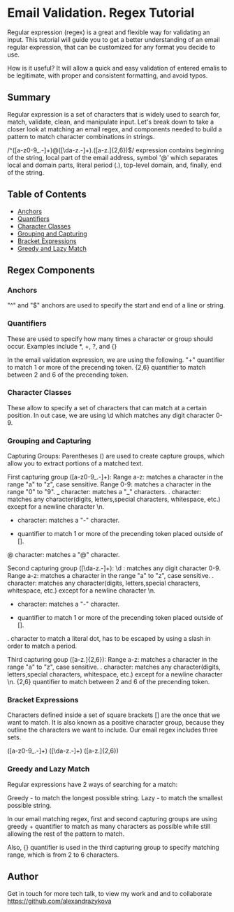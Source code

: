 # Email Validation. Regex Tutorial

Regular expression (regex) is a great and flexible way for validating an input. This tutorial will guide you to get a better understanding of an email regular expression, that can be customized for any format you decide to use. 

How is it useful? It will allow a quick and easy validation of entered emalis to be legitimate, with proper and consistent formatting, and avoid typos.

## Summary 

Regular expression is a set of characters that is widely used to search for, match, validate, clean, and manipulate input. Let's break down to take a closer look at matching an email regex, and components needed to build a pattern to match character combinations in strings.

/^([a-z0-9_\.-]+)@([\da-z\.-]+)\.([a-z\.]{2,6})$/ expression contains beginning of the string, local part of the email address, symbol '@' which separates local and domain parts, literal period (.), top-level domain, and, finally, end of the string.


## Table of Contents

- [Anchors](#anchors)
- [Quantifiers](#quantifiers)
- [Character Classes](#character-classes)
- [Grouping and Capturing](#grouping-and-capturing)
- [Bracket Expressions](#bracket-expressions)
- [Greedy and Lazy Match](#greedy-and-lazy-match)

## Regex Components

### Anchors

"^" and "$" anchors are used to specify the start and end of a line or string.

### Quantifiers

These are used to specify how many times a character or group should occur. Examples include *, +, ?, and {}

In the email validation expression, we are using the following.
"+" quantifier to match 1 or more of the precending token.
{2,6} quantifier to match between 2 and 6 of the precending token.

### Character Classes

These allow to specify a set of characters that can match at a certain position. In out case, we are using \d which matches any digit character 0-9.

### Grouping and Capturing

Capturing Groups: Parentheses () are used to create capture groups, which allow you to extract portions of a matched text.

First capturing group ([a-z0-9_\.-]+):
Range a-z: matches a character in the range "a" to "z", case sensitive.
Range 0-9: matches a character in the range "0" to "9".
_ character: matches a "_" characters.
\. character: matches any character(digits, letters,special characters, whitespace, etc.) except for a newline character \n.
- character: matches a "-" character.
+ quantifier to match 1 or more of the precending token placed outside of [].

@ character: matches a "@" character.

Second capturing group ([\da-z\.-]+):
\d : matches any digit character 0-9.
Range a-z: matches a character in the range "a" to "z", case sensitive.
\. character: matches any character(digits, letters,special characters, whitespace, etc.) except for a newline character \n.
- character: matches a "-" character.
+ quantifier to match 1 or more of the precending token placed outside of [].

\. character to match a literal dot, has to be escaped by using a slash in order to match a period.

Third capturing goup ([a-z\.]{2,6}):
Range a-z: matches a character in the range "a" to "z", case sensitive.
\. character: matches any character(digits, letters,special characters, whitespace, etc.) except for a newline character \n.
{2,6} quantifier to match between 2 and 6 of the precending token.

### Bracket Expressions

Characters defined inside a set of square brackets [] are the once that we want to match. It is also known as a positive character group, because they outline the characters we want to include. Our email regex includes three sets.

([a-z0-9_\.-]+)
([\da-z\.-]+)
([a-z\.]{2,6})

### Greedy and Lazy Match

Regular expressions have 2 ways of searching for a match:

Greedy - to match the longest possible string.
Lazy - to match the smallest possible string.

In our email matching regex, first and second capturing groups are using greedy + quantifier to match as many characters as possible while still allowing the rest of the pattern to match.

Also, {} quantifier is used in the third capturing group to specify matching range, which is from 2 to 6 characters.

## Author

Get in touch for more tech talk, to view my work and and to collaborate https://github.com/alexandrazykova
